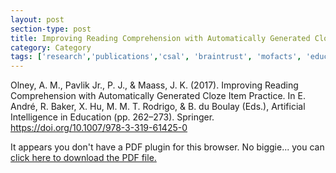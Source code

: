 ```yaml
---
layout: post
section-type: post
title: Improving Reading Comprehension with Automatically Generated Cloze Item Practice
category: Category
tags: ['research','publications','csal', 'braintrust', 'mofacts', 'education-research','conference-regular','discourse', 'nlp']
---
```

Olney, A. M., Pavlik Jr., P. J., & Maass, J. K. (2017). Improving Reading Comprehension with Automatically Generated Cloze Item Practice. In E. André, R. Baker, X. Hu, M. M. T. Rodrigo, & B. du Boulay (Eds.), Artificial Intelligence in Education (pp. 262–273). Springer. https://doi.org/10.1007/978-3-319-61425-0

<object data="https://umdrive.memphis.edu/aolney/public/publications/olney-aied-2017-cloze.pdf" type="application/pdf" width="100%" height="600px">
 
  <p>It appears you don't have a PDF plugin for this browser.
  No biggie... you can <a href="https://umdrive.memphis.edu/aolney/public/publications/olney-aied-2017-cloze.pdf">click here to
  download the PDF file.</a></p>
  
</object>
